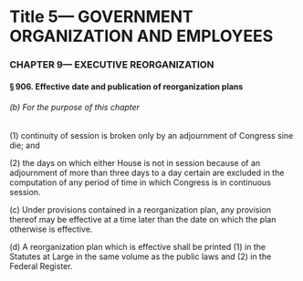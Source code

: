 
# Title 5— GOVERNMENT ORGANIZATION AND EMPLOYEES
### CHAPTER 9— EXECUTIVE REORGANIZATION
#### § 906. Effective date and publication of reorganization plans
###### (b) For the purpose of this chapter

(1) continuity of session is broken only by an adjournment of Congress sine die; and

(2) the days on which either House is not in session because of an adjournment of more than three days to a day certain are excluded in the computation of any period of time in which Congress is in continuous session.

(c) Under provisions contained in a reorganization plan, any provision thereof may be effective at a time later than the date on which the plan otherwise is effective.

(d) A reorganization plan which is effective shall be printed (1) in the Statutes at Large in the same volume as the public laws and (2) in the Federal Register.

